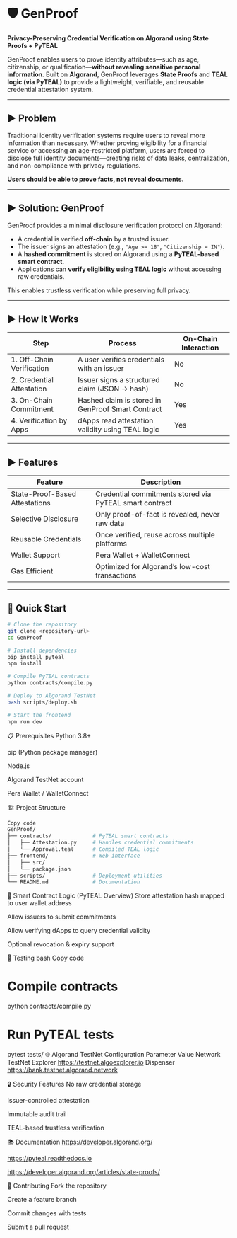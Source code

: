 # 🛡️ GenProof

**Privacy-Preserving Credential Verification on Algorand using State Proofs + PyTEAL**

GenProof enables users to prove identity attributes—such as age, citizenship, or qualification—**without revealing sensitive personal information**. Built on **Algorand**, GenProof leverages **State Proofs** and **TEAL logic (via PyTEAL)** to provide a lightweight, verifiable, and reusable credential attestation system.

---

## ► Problem

Traditional identity verification systems require users to reveal more information than necessary. Whether proving eligibility for a financial service or accessing an age-restricted platform, users are forced to disclose full identity documents—creating risks of data leaks, centralization, and non-compliance with privacy regulations.

**Users should be able to prove facts, not reveal documents.**

---

## ► Solution: GenProof

GenProof provides a minimal disclosure verification protocol on Algorand:

- A credential is verified **off-chain** by a trusted issuer.
- The issuer signs an attestation (e.g., `"Age >= 18"`, `"Citizenship = IN"`).
- A **hashed commitment** is stored on Algorand using a **PyTEAL-based smart contract**.
- Applications can **verify eligibility using TEAL logic** without accessing raw credentials.

This enables trustless verification while preserving full privacy.

---

## ► How It Works

| Step | Process | On-Chain Interaction |
|------|---------|---------------------|
| 1. Off-Chain Verification | A user verifies credentials with an issuer | No |
| 2. Credential Attestation | Issuer signs a structured claim (JSON → hash) | No |
| 3. On-Chain Commitment | Hashed claim is stored in GenProof Smart Contract | Yes |
| 4. Verification by Apps | dApps read attestation validity using TEAL logic | Yes |

---

## ► Features

| Feature | Description |
|---------|-------------|
| State-Proof-Based Attestations | Credential commitments stored via PyTEAL smart contract |
| Selective Disclosure | Only proof-of-fact is revealed, never raw data |
| Reusable Credentials | Once verified, reuse across multiple platforms |
| Wallet Support | Pera Wallet + WalletConnect |
| Gas Efficient | Optimized for Algorand’s low-cost transactions |

---

## 🚀 Quick Start

```bash
# Clone the repository
git clone <repository-url>
cd GenProof

# Install dependencies
pip install pyteal
npm install

# Compile PyTEAL contracts
python contracts/compile.py

# Deploy to Algorand TestNet
bash scripts/deploy.sh

# Start the frontend
npm run dev

```
📋 Prerequisites
Python 3.8+

pip (Python package manager)

Node.js

Algorand TestNet account

Pera Wallet / WalletConnect

🏗️ Project Structure
```bash
Copy code
GenProof/
├── contracts/             # PyTEAL smart contracts
│   ├── Attestation.py     # Handles credential commitments
│   └── Approval.teal      # Compiled TEAL logic
├── frontend/              # Web interface
│   ├── src/
│   └── package.json
├── scripts/               # Deployment utilities
└── README.md              # Documentation
```
🔧 Smart Contract Logic (PyTEAL Overview)
Store attestation hash mapped to user wallet address

Allow issuers to submit commitments

Allow verifying dApps to query credential validity

Optional revocation & expiry support

🧪 Testing
bash
Copy code
# Compile contracts
python contracts/compile.py

# Run PyTEAL tests
pytest tests/
🌐 Algorand TestNet Configuration
Parameter	Value
Network	TestNet
Explorer	https://testnet.algoexplorer.io
Dispenser	https://bank.testnet.algorand.network

🔒 Security Features
No raw credential storage

Issuer-controlled attestation

Immutable audit trail

TEAL-based trustless verification

📚 Documentation
https://developer.algorand.org/

https://pyteal.readthedocs.io

https://developer.algorand.org/articles/state-proofs/

🤝 Contributing
Fork the repository

Create a feature branch

Commit changes with tests

Submit a pull request
